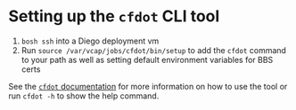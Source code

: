 # Setting up the `cfdot` CLI tool

1. `bosh ssh` into a Diego deployment vm
1. Run `source /var/vcap/jobs/cfdot/bin/setup` to add the `cfdot` command to your path as well as setting default environment variables for BBS certs

See the [`cfdot` documentation](https://github.com/cloudfoundry/cfdot) for more information on how to use the tool or run `cfdot -h` to show the help command.
